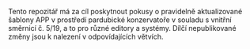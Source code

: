 Tento repozitář má za cíl poskytnout pokusy o&nbsp;pravidelně aktualizované šablony APP
v&nbsp;prostředí pardubické konzervatoře v&nbsp;souladu s&nbsp;vnitřní směrnicí
č.&nbsp;5/19, a&nbsp;to pro různé editory a&nbsp;systémy. Dílčí nepublikované změny jsou
k&nbsp;nalezení v&nbsp;odpovídajících větvích.
